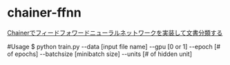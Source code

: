 # chainer-ffnn
[Chainerでフィードフォワードニューラルネットワークを実装して文書分類する](http://qiita.com/ichiroex/items/9aa0bcada0b5bf6f9e1c)

#Usage
  $ python train.py --data [input file name] --gpu [0 or 1] --epoch [# of epochs] --batchsize [minibatch size] --units [# of hidden unit]

